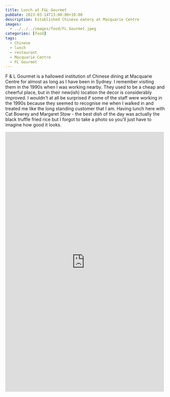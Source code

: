 ```yaml
---
title: Lunch at F&L Gourmet
pubDate: 2023-03-14T13:00:00+10:00
description: Established Chinese eatery at Macquarie Centre
images:
  - ../../../images/food/FL Gourmet.jpeg
categories: [food]
tags:
  - Chinese
  - lunch
  - restaurant
  - Macquarie Centre
  - FL Gourmet
---
```


F & L Gourmet is a hallowed institution of Chinese dining at Macquarie Centre for almost as long as I have been in Sydney. I remember visiting them in the 1990s when I was working nearby. They used to be a cheap and cheerful place, but in their new(ish) location the decor is considerably improved. I wouldn't at all be surprised if some of the staff were working in the 1990s because they seemed to recognise me when I walked in and treated me like the long standing customer that I am. Having lunch here with Cat Bowrey and Margaret Stow - the best dish of the day was actually the black truffle fried rice but I forgot to take a photo so you'll just have to imagine how good it looks.

<iframe src="https://www.facebook.com/plugins/post.php?href=https%3A%2F%2Fwww.facebook.com%2Fchris1.tham%2Fposts%2Fpfbid02xPyBUFRnNBZb8VRXsKzEkZGZYt38by6F9iN1nQfEwW1Nz5Se6BuKA8BSHEUdnQXGl&show_text=true&width=500" width="500" height="819" style="border:none;overflow:hidden" scrolling="no" frameborder="0" allowfullscreen="true" allow="autoplay; clipboard-write; encrypted-media; picture-in-picture; web-share"></iframe>
